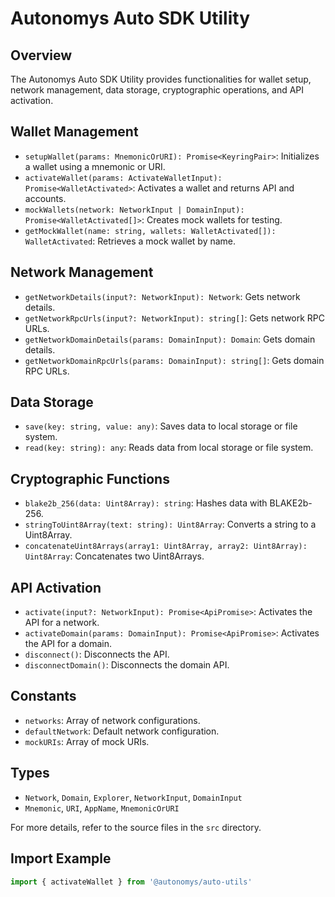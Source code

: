 # Autonomys Auto SDK Utility

## Overview

The Autonomys Auto SDK Utility provides functionalities for wallet setup, network management, data storage, cryptographic operations, and API activation.

## Wallet Management

- `setupWallet(params: MnemonicOrURI): Promise<KeyringPair>`: Initializes a wallet using a mnemonic or URI.
- `activateWallet(params: ActivateWalletInput): Promise<WalletActivated>`: Activates a wallet and returns API and accounts.
- `mockWallets(network: NetworkInput | DomainInput): Promise<WalletActivated[]>`: Creates mock wallets for testing.
- `getMockWallet(name: string, wallets: WalletActivated[]): WalletActivated`: Retrieves a mock wallet by name.

## Network Management

- `getNetworkDetails(input?: NetworkInput): Network`: Gets network details.
- `getNetworkRpcUrls(input?: NetworkInput): string[]`: Gets network RPC URLs.
- `getNetworkDomainDetails(params: DomainInput): Domain`: Gets domain details.
- `getNetworkDomainRpcUrls(params: DomainInput): string[]`: Gets domain RPC URLs.

## Data Storage

- `save(key: string, value: any)`: Saves data to local storage or file system.
- `read(key: string): any`: Reads data from local storage or file system.

## Cryptographic Functions

- `blake2b_256(data: Uint8Array): string`: Hashes data with BLAKE2b-256.
- `stringToUint8Array(text: string): Uint8Array`: Converts a string to a Uint8Array.
- `concatenateUint8Arrays(array1: Uint8Array, array2: Uint8Array): Uint8Array`: Concatenates two Uint8Arrays.

## API Activation

- `activate(input?: NetworkInput): Promise<ApiPromise>`: Activates the API for a network.
- `activateDomain(params: DomainInput): Promise<ApiPromise>`: Activates the API for a domain.
- `disconnect()`: Disconnects the API.
- `disconnectDomain()`: Disconnects the domain API.

## Constants

- `networks`: Array of network configurations.
- `defaultNetwork`: Default network configuration.
- `mockURIs`: Array of mock URIs.

## Types

- `Network`, `Domain`, `Explorer`, `NetworkInput`, `DomainInput`
- `Mnemonic`, `URI`, `AppName`, `MnemonicOrURI`

For more details, refer to the source files in the `src` directory.

## Import Example

```typescript
import { activateWallet } from '@autonomys/auto-utils'
```
